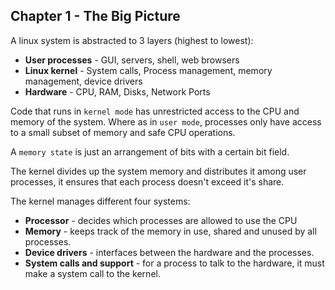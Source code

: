 ## Chapter 1 - The Big Picture
A linux system is abstracted to 3 layers (highest to lowest):
* **User processes** - GUI, servers, shell, web browsers
* **Linux kernel** - System calls, Process management, memory management, device drivers
* **Hardware** - CPU, RAM, Disks, Network Ports

Code that runs in `kernel mode` has unrestricted access to the CPU and memory of the system.
Where as in `user mode`, processes only have access to a small subset of memory and safe CPU operations.

A `memory state` is just an arrangement of bits with a certain bit field.

The kernel divides up the system memory and distributes it among user processes, it ensures that each process doesn't exceed it's share.

The kernel manages different four systems:
* **Processor** - decides which processes are allowed to use the CPU
* **Memory** - keeps track of the memory in use, shared and unused by all processes.
* **Device drivers** - interfaces between the hardware and the processes.
* **System calls and support** - for a process to talk to the hardware, it must make a system call to the kernel.
